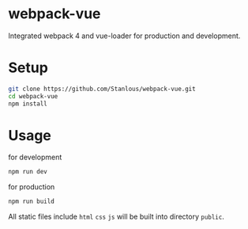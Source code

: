 # webpack-vue
Integrated webpack 4 and vue-loader for production and development.

# Setup

```sh
git clone https://github.com/Stanlous/webpack-vue.git
cd webpack-vue
npm install 
```

# Usage
for development
```sh
npm run dev
```

for production
```sh
npm run build
```
All static files include `html` `css` `js` will be built into directory `public`.
